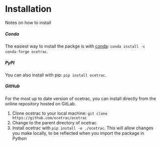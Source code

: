 Installation
============

Notes on how to install

##### Conda
The easiest way to install the packge is with [conda](https://docs.conda.io/en/latest/): `conda install -c conda-forge ocetrac`.

##### PyPI
You can also install with pip: `pip install ocetrac`.

##### GitHub
For the most up to date version of ocetrac, you can install directly from the online repository hosted on GitLab.

1. Clone ocetrac to your local machine: `git clone https://github.com/ocetrac/ocetrac`
2. Change to the parent directory of ocetrac
3. Install ocetrac with `pip install -e ./ocetrac`. This will allow changes you make locally, to be reflected when you import the package in Python
